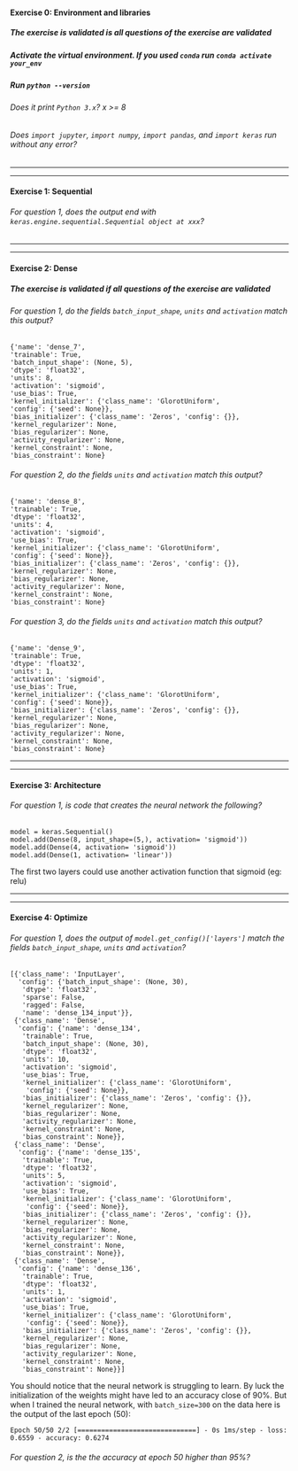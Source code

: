 #### Exercise 0: Environment and libraries

##### The exercise is validated is all questions of the exercise are validated

##### Activate the virtual environment. If you used `conda` run `conda activate your_env`

##### Run `python --version`

###### Does it print `Python 3.x`? x >= 8

###### Does `import jupyter`, `import numpy`, `import pandas`, and `import keras` run without any error?

---

---

#### Exercise 1: Sequential

###### For question 1, does the output end with `keras.engine.sequential.Sequential object at xxx`?

---

---

#### Exercise 2: Dense

##### The exercise is validated if all questions of the exercise are validated

###### For question 1, do the fields `batch_input_shape`, `units` and `activation` match this output?

```
{'name': 'dense_7',
'trainable': True,
'batch_input_shape': (None, 5),
'dtype': 'float32',
'units': 8,
'activation': 'sigmoid',
'use_bias': True,
'kernel_initializer': {'class_name': 'GlorotUniform',
'config': {'seed': None}},
'bias_initializer': {'class_name': 'Zeros', 'config': {}},
'kernel_regularizer': None,
'bias_regularizer': None,
'activity_regularizer': None,
'kernel_constraint': None,
'bias_constraint': None}
```

###### For question 2, do the fields `units` and `activation` match this output?

```
{'name': 'dense_8',
'trainable': True,
'dtype': 'float32',
'units': 4,
'activation': 'sigmoid',
'use_bias': True,
'kernel_initializer': {'class_name': 'GlorotUniform',
'config': {'seed': None}},
'bias_initializer': {'class_name': 'Zeros', 'config': {}},
'kernel_regularizer': None,
'bias_regularizer': None,
'activity_regularizer': None,
'kernel_constraint': None,
'bias_constraint': None}
```

###### For question 3, do the fields `units` and `activation` match this output?

```
{'name': 'dense_9',
'trainable': True,
'dtype': 'float32',
'units': 1,
'activation': 'sigmoid',
'use_bias': True,
'kernel_initializer': {'class_name': 'GlorotUniform',
'config': {'seed': None}},
'bias_initializer': {'class_name': 'Zeros', 'config': {}},
'kernel_regularizer': None,
'bias_regularizer': None,
'activity_regularizer': None,
'kernel_constraint': None,
'bias_constraint': None}
```

---

---

#### Exercise 3: Architecture

###### For question 1, is code that creates the neural network the following?

```
model = keras.Sequential()
model.add(Dense(8, input_shape=(5,), activation= 'sigmoid'))
model.add(Dense(4, activation= 'sigmoid'))
model.add(Dense(1, activation= 'linear'))

```

The first two layers could use another activation function that sigmoid (eg: relu)

---

---

#### Exercise 4: Optimize

###### For question 1, does the output of `model.get_config()['layers']` match the fields `batch_input_shape`, `units` and `activation`?

```
[{'class_name': 'InputLayer',
  'config': {'batch_input_shape': (None, 30),
   'dtype': 'float32',
   'sparse': False,
   'ragged': False,
   'name': 'dense_134_input'}},
 {'class_name': 'Dense',
  'config': {'name': 'dense_134',
   'trainable': True,
   'batch_input_shape': (None, 30),
   'dtype': 'float32',
   'units': 10,
   'activation': 'sigmoid',
   'use_bias': True,
   'kernel_initializer': {'class_name': 'GlorotUniform',
    'config': {'seed': None}},
   'bias_initializer': {'class_name': 'Zeros', 'config': {}},
   'kernel_regularizer': None,
   'bias_regularizer': None,
   'activity_regularizer': None,
   'kernel_constraint': None,
   'bias_constraint': None}},
 {'class_name': 'Dense',
  'config': {'name': 'dense_135',
   'trainable': True,
   'dtype': 'float32',
   'units': 5,
   'activation': 'sigmoid',
   'use_bias': True,
   'kernel_initializer': {'class_name': 'GlorotUniform',
    'config': {'seed': None}},
   'bias_initializer': {'class_name': 'Zeros', 'config': {}},
   'kernel_regularizer': None,
   'bias_regularizer': None,
   'activity_regularizer': None,
   'kernel_constraint': None,
   'bias_constraint': None}},
 {'class_name': 'Dense',
  'config': {'name': 'dense_136',
   'trainable': True,
   'dtype': 'float32',
   'units': 1,
   'activation': 'sigmoid',
   'use_bias': True,
   'kernel_initializer': {'class_name': 'GlorotUniform',
    'config': {'seed': None}},
   'bias_initializer': {'class_name': 'Zeros', 'config': {}},
   'kernel_regularizer': None,
   'bias_regularizer': None,
   'activity_regularizer': None,
   'kernel_constraint': None,
   'bias_constraint': None}}]
```

You should notice that the neural network is struggling to learn. By luck the initialization of the weights might have led to an accuracy close of 90%. But when I trained the neural network, with `batch_size=300` on the data here is the output of the last epoch (50):

`Epoch 50/50 2/2 [==============================] - 0s 1ms/step - loss: 0.6559 - accuracy: 0.6274`

###### For question 2, is the the accuracy at epoch 50 higher than 95%?
